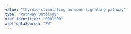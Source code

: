 ```yaml
---
value: "thyroid-stimulating hormone signaling pathway"
type: "Pathway Ontology"
xref-identifier: "0001200"
xref-dataSource: "PW"
---
```

